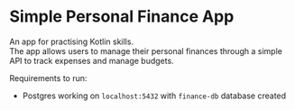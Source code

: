 # Simple Personal Finance App
An app for practising Kotlin skills.\
The app allows users to manage their personal finances through a simple API to track expenses and manage budgets. 

Requirements to run:
- Postgres working on ```localhost:5432``` with ```finance-db``` database created